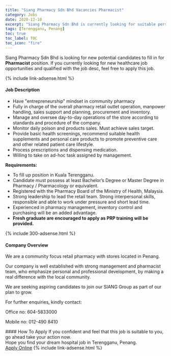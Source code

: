 ```yaml
---
title: "Siang Pharmacy Sdn Bhd Vacancies Pharmacist" 
category: Jobs 
date: 2020-12-10 
excerpt: "Siang Pharmacy Sdn Bhd is currently looking for suitable person to fill in the Pharmacist which positioned at Terengganu, Penang" 
tags: [Terengganu, Penang] 
toc: true 
toc_label: TOC 
toc_icon: "fire" 
--- 
```


<p>Siang Pharmacy Sdn Bhd is looking for new potential candidates to fill in for <b>Pharmacist</b> position. If you currently looking for new healthcare job opportunities and qualified with the job desc, feel free to apply this job.
</p>{% include link-adsense.html %} 
<div><div><div><h4>Job Description</h4></div></div><div><div><span><div><ul><li>Have "entrepreneurship" mindset in community pharmacy</li><li>Fully in charge of the overall pharmacy retail outlet operation, manpower handling, sales support and planning, procurement and inventory.</li><li>Manage and oversee day-to-day operations of the store according to standards and procedure of the company.</li><li>Monitor daily poison and products sales. Must achieve sales target.</li><li>Provide basic health screenings, recommend suitable health supplements and personal care products to promote preventive care and other related patient care lifestyle.</li><li>Process prescriptions and dispensing medication.</li><li>Willing to take on ad-hoc task assigned by management.</li></ul><p><strong>Requirements:</strong></p><ul><li>To fill up position in Kuala Terengganu.</li><li>Candidate must possess at least Bachelor&#8217;s Degree or Master Degree in Pharmacy / Pharmacology or equivalent.</li><li>Registered with the Pharmacy Board of the Ministry of Health, Malaysia.</li><li>Strong leadership to lead the retail team. Strong interpersonal skills, responsible and able to work under pressure and short lead time.</li><li>Experienced in pharmacy management, inventory control and purchasing will be an added advantage.</li><li><strong>Fresh graduate are encouraged to apply as PRP training will be provided.</strong></li></ul></div></span></div></div></div> 
{% include 300-adsense.html %} 
<div><div><div><h4>Company Overview</h4></div></div><div><div><span><div><p>We are a community focus retail pharmacy with stores located in Penang.</p><p>Our&#160;company is well established with strong&#160;management and pharmacist team, who emphasize personal and professional development, by making a real difference with the local community.</p><p>We are seeking aspiring&#160;candidates to join our SIANG Group as part of our plan to grow.</p><p>For further enquiries, kindly contact:</p><p>Office no: 604-5833000</p><p>Mobile no: 012-490 8410</p></div></span></div></div></div> 
#### How To Apply 
If you confident and feel that this job is suitable to you, go ahead take your action now. <br/> 
Hope you find your dream hospital job in Terengganu, Penang. <br/> 
<a href="https://www.jobstreet.com.my/en/job/pharmacist-4438520?jobId=jobstreet-my-job-4438520&sectionRank=20&token=0~02766865-2f4f-465b-8586-5f06e4b1ecfd&fr=SRP%20View%20In%20New%20Ta" class="btn btn--warning" target="_blank" rel="nofollow noopenner">Apply Online</a> 
{% include link-adsense.html %} 